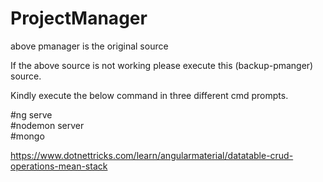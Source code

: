 # ProjectManager

above pmanager is the original source <br>

If the above source is not working please execute this (backup-pmanger) source. <br>

Kindly execute the below command in three different cmd prompts.<br>

#ng serve <br>
#nodemon server <br>
#mongo <br>


https://www.dotnettricks.com/learn/angularmaterial/datatable-crud-operations-mean-stack
